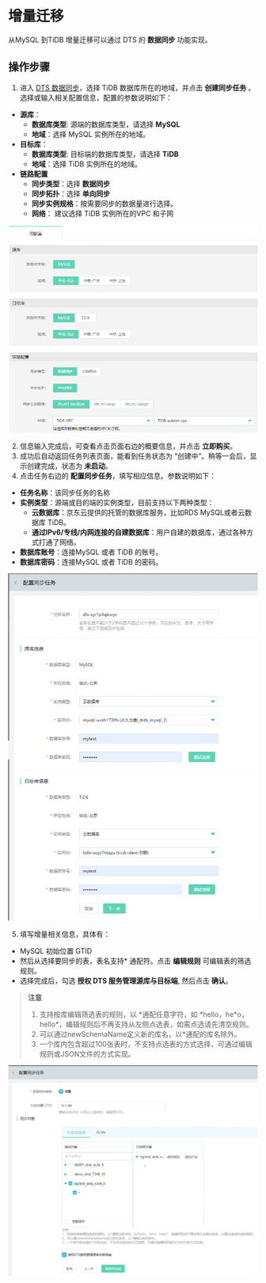 # 增量迁移
 从MySQL 到TiDB 增量迁移可以通过 DTS 的 **数据同步** 功能实现。
 
 ## 操作步骤
 1. 进入  [DTS 数据同步](https://dts-console.jdcloud.com/sync/list)，选择 TiDB 数据库所在的地域，并点击 **创建同步任务** 。 选择或输入相关配置信息，配置的参数说明如下：
- **源库**：
  - **数据库类型**: 源端的数据库类型，请选择 **MySQL**
  - **地域**：选择 MySQL 实例所在的地域。
- **目标库**：
  - **数据库类型**: 目标端的数据库类型，请选择 **TiDB**
  - **地域**：选择 TiDB 实例所在的地域。
- **链路配置**
  - **同步类型**：选择 **数据同步**
  - **同步拓扑**：选择 **单向同步**
  - **同步实例规格**：按需要同步的数据量进行选择。
  - **网络**： 建议选择 TiDB 实例所在的VPC 和子网

![创建同步任务](../../../../image/TiDB/incremental-migration-1.png)

2. 信息输入完成后，可查看点击页面右边的概要信息，并点击 **立即购买**。
3. 成功后自动返回任务列表页面，能看到任务状态为 “创建中”。稍等一会后，显示创建完成，状态为 **未启动**。
4.  点击任务右边的 **配置同步任务**，填写相应信息。参数说明如下：
- **任务名称**：该同步任务的名称
- **实例类型**：源端或目的端的实例类型，目前支持以下两种类型：
  - **云数据库**：京东云提供的托管的数据库服务，比如RDS MySQL或者云数据库 TiDB。
  - **通过IPv6/专线/内网连接的自建数据库**：用户自建的数据库，通过各种方式打通了网络。
- **数据库账号**：连接MySQL 或者 TiDB 的账号。
- **数据库密码**：连接MySQL 或者 TiDB 的密码。

![创建同步任务2](../../../../image/TiDB/incremental-migration-2.png)

5.  填写增量相关信息，具体有：
- MySQL 初始位置 GTID
- 然后从选择要同步的表，表名支持* 通配符。点击 **编辑规则** 可编辑表的筛选规则。
- 选择完成后，勾选 **授权 DTS 服务管理源库与目标端**, 然后点击 **确认**。

> **注意**
>
>1. 支持按库编辑筛选表的规则，以 \*通配任意字符，如 \*hello，he\*o，hello\*，编辑规则后不再支持从左侧点选表，如需点选请先清空规则。
>2. 可以通过newSchemaName定义新的库名，以\*通配的库名除外。
>3. 一个库内包含超过100张表时，不支持点选表的方式选择，可通过编辑规则或JSON文件的方式实现。


![创建同步任务3](../../../../image/TiDB/incremental-migration-3.png)

